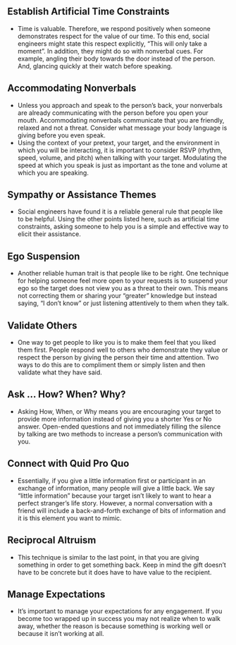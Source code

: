 ## Establish Artificial Time Constraints

 - Time is valuable. Therefore, we respond positively when someone demonstrates respect for the value of our time. To this end,  social engineers might state this respect explicitly, “This will only take a moment”. In addition, they might do so with nonverbal cues. For example,  angling their body towards the door instead of the person. And, glancing quickly at their watch before speaking.

## Accommodating Nonverbals

 - Unless you approach and speak to the person’s back, your nonverbals are already communicating with the person before you open your mouth. Accommodating nonverbals communicate that you are friendly, relaxed and not a threat. Consider what message your body language is giving before you even speak.
 - Using the context of your pretext, your target, and the environment in which you will be interacting, it is important to consider RSVP (rhythm, speed, volume, and pitch) when talking with your target. Modulating the speed at which you speak is just as important as the tone and volume at which you are speaking.

## Sympathy or Assistance Themes

 - Social engineers have found it is a reliable general rule that people like to be helpful. Using the other points listed here, such as artificial time constraints, asking someone to help you is a simple and effective way to elicit their assistance.

## Ego Suspension

 - Another reliable human trait is that people like to be right. One technique for helping someone feel more open to your requests is to suspend your ego so the target does not view you as a threat to their own. This means not correcting them or sharing your “greater” knowledge but instead saying, “I don’t know” or just listening attentively to them when they talk.

## Validate Others

 - One way to get people to like you is to make them feel that you liked them first. People respond well to others who demonstrate they value or respect the person by giving the person their time and attention. Two ways to do this are to compliment them or simply listen and then validate what they have said.

## Ask … How? When? Why?

 - Asking How, When, or Why means you are encouraging your target to provide more information instead of giving you a shorter Yes or No answer. Open-ended questions and not immediately filling the silence by talking are two methods to increase a person’s communication with you.

## Connect with Quid Pro Quo

 - Essentially, if you give a little information first or participant in an exchange of information, many people will give a little back. We say “little information” because your target isn’t likely to want to hear a perfect stranger’s life story. However, a normal conversation with a friend will include a back-and-forth exchange of bits of information and it is this element you want to mimic.

## Reciprocal Altruism

 - This technique is similar to the last point, in that you are giving something in order to get something back. Keep in mind the gift doesn’t have to be concrete but it does have to have value to the recipient.

## Manage Expectations

 - It’s important to manage your expectations for any engagement. If you become too wrapped up in success you may not realize when to walk away, whether the reason is because something is working well or because it isn’t working at all.